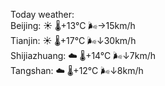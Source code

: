 Today weather:  
Beijing: ☀️   🌡️+13°C 🌬️→15km/h  
Tianjin: ☀️   🌡️+17°C 🌬️↓30km/h  
Shijiazhuang: ☁️   🌡️+14°C 🌬️↓7km/h  
Tangshan: ☁️   🌡️+12°C 🌬️↓8km/h  
